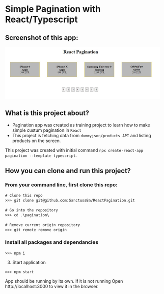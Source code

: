 # Simple Pagination with React/Typescript

## Screenshot of this app:
![img](https://github.com/SanctussBa/ReactPagination/blob/master/screenshot.jpg)

## What is this project about?
* Pagination app was created as training project to learn how to make simple custum pagination in `React`
* This project is fetching data from `dummyjson/products API` and listing products on the screen.

This project was created with initial command `npx create-react-app pagination --template typescript`.

## How you can clone and run this project?

### From your command line, first clone this repo:

```
# Clone this repo
>>> git clone git@github.com:SanctussBa/ReactPagination.git

# Go into the repository
>>> cd .\pagination\

# Remove current origin repository
>>> git remote remove origin

```

### Install all packages and dependancies
```
>>> npm i
```
3. Start application
```
>>> npm start
```

App should be running by its own. If it is not running Open http://localhost:3000 to view it in the browser.
